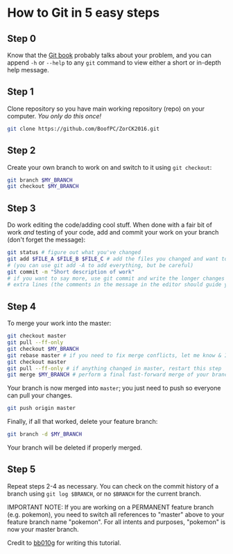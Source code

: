 # How to Git in 5 easy steps

## Step 0
Know that the [Git book](https://git-scm.com/book/en/v2) probably talks about
your problem, and you can append ``-h`` or ``--help`` to any `git` command to
view either a short or in-depth help message.

## Step 1
Clone repository so you have main working repository (repo) on your computer.
_You only do this once!_

```sh
git clone https://github.com/BoofPC/ZorCK2016.git
```

## Step 2
Create your own branch to work on and switch to it using `git checkout`:
```sh
git branch $MY_BRANCH
git checkout $MY_BRANCH
```

## Step 3
Do work editing the code/adding cool stuff. When done with a fair bit of work
*and* testing of your code, add and commit your work on your branch (don't
forget the message):
```sh
git status # figure out what you've changed
git add $FILE_A $FILE_B $FILE_C # add the files you changed and want to commit
# (you can use git add -A to add everything, but be careful)
git commit -m "Short description of work"
# if you want to say more, use git commit and write the longer changes on
# extra lines (the comments in the message in the editor should guide you)
```

## Step 4
To merge your work into the master:
```sh
git checkout master
git pull --ff-only
git checkout $MY_BRANCH
git rebase master # if you need to fix merge conflicts, let me know & I'll help
git checkout master
git pull --ff-only # if anything changed in master, restart this step
git merge $MY_BRANCH # perform a final fast-forward merge of your branch with master
```

Your branch is now merged into `master`; you just need to push so everyone
can pull your changes.

```sh
git push origin master
```

Finally, if all that worked, delete your feature branch:

```sh
git branch -d $MY_BRANCH
```

Your branch will be deleted if properly merged.

## Step 5
Repeat steps 2-4 as necessary. You can check on the commit history of a branch
using `git log $BRANCH`, or no `$BRANCH` for the current branch.


IMPORTANT NOTE:
If you are working on a PERMANENT feature branch (e.g. pokemon), you need to
switch all references to "master" above to your feature branch name "pokemon".
For all intents and purposes, "pokemon" is now your master branch.



Credit to [bb010g](https://github.com/bb010g) for writing this tutorial.
